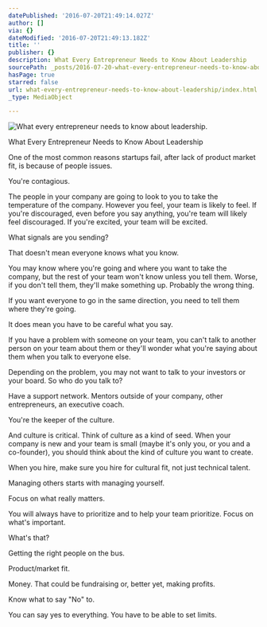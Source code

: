 ```yaml
---
datePublished: '2016-07-20T21:49:14.027Z'
author: []
via: {}
dateModified: '2016-07-20T21:49:13.182Z'
title: ''
publisher: {}
description: What Every Entrepreneur Needs to Know About Leadership
sourcePath: _posts/2016-07-20-what-every-entrepreneur-needs-to-know-about-leadership.md
hasPage: true
starred: false
url: what-every-entrepreneur-needs-to-know-about-leadership/index.html
_type: MediaObject

---
```

![What every entrepreneur needs to know about leadership.](https://imgflo.herokuapp.com/graph/vahj1ThiexotieMo/ebeb09d6f2abfd2abad6cad7d224bf6a/croprotate.jpg?cropheight=1687&cropwidth=3000&degrees=0&input=https%3A%2F%2Fthe-grid-user-content.s3-us-west-2.amazonaws.com%2F4598fcb8-3110-4ca3-88ce-b60b8d9e76a9.jpg&x=0&y=0)

What Every Entrepreneur Needs to Know About Leadership

One of the most common reasons startups fail, after lack of product market fit, is because of people issues.

You're contagious.

The people in your company are going to look to you to take the temperature of the company. However you feel, your team is likely to feel. If you're discouraged, even before you say anything, you're team will likely feel discouraged. If you're excited, your team will be excited.

What signals are you sending?

That doesn't mean everyone knows what you know.

You may know where you're going and where you want to take the company, but the rest of your team won't know unless you tell them. Worse, if you don't tell them, they'll make something up. Probably the wrong thing.

If you want everyone to go in the same direction, you need to tell them where they're going.

It does mean you have to be careful what you say.

If you have a problem with someone on your team, you can't talk to another person on your team about them or they'll wonder what you're saying about them when you talk to everyone else.

Depending on the problem, you may not want to talk to your investors or your board. So who do you talk to?

Have a support network. Mentors outside of your company, other entrepreneurs, an executive coach.

You're the keeper of the culture.

And culture is critical. Think of culture as a kind of seed. When your company is new and your team is small (maybe it's only you, or you and a co-founder), you should think about the kind of culture you want to create.

When you hire, make sure you hire for cultural fit, not just technical talent.

Managing others starts with managing yourself.

Focus on what really matters.

You will always have to prioritize and to help your team prioritize. Focus on what's important.

What's that?

Getting the right people on the bus.

Product/market fit.

Money. That could be fundraising or, better yet, making profits.

Know what to say "No" to.

You can say yes to everything. You have to be able to set limits.